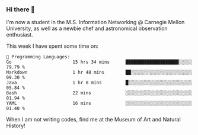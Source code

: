 ### Hi there 👋

I'm now a student in the M.S. Information Networking @ Carnegie Mellon University, as well as a newbie chef and astronomical observation enthusiast. 



<!--START_SECTION:waka-->
This week I have spent some time on: 

```text
💬 Programming Languages: 
Go                       15 hrs 34 mins      ████████████████████░░░░░   79.79 % 
Markdown                 1 hr 48 mins        ██░░░░░░░░░░░░░░░░░░░░░░░   09.30 % 
Java                     1 hr 8 mins         █░░░░░░░░░░░░░░░░░░░░░░░░   05.84 % 
Bash                     22 mins             ░░░░░░░░░░░░░░░░░░░░░░░░░   01.94 % 
YAML                     16 mins             ░░░░░░░░░░░░░░░░░░░░░░░░░   01.40 % 
```


<!--END_SECTION:waka-->

When I am not writing codes, find me at the Museum of Art and Natural History!
